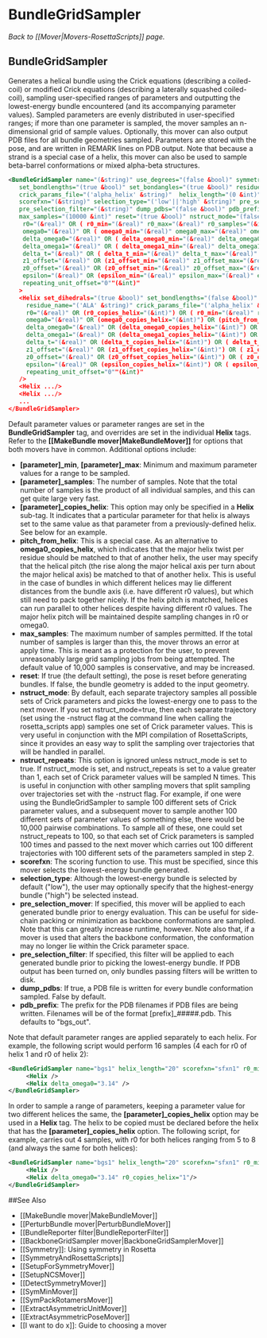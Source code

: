 # BundleGridSampler
*Back to [[Mover|Movers-RosettaScripts]] page.*
## BundleGridSampler

Generates a helical bundle using the Crick equations (describing a coiled-coil) or modified Crick equations (describing a laterally squashed coiled-coil), sampling user-specified ranges of parameters and outputting the lowest-energy bundle encountered (and its accompanying parameter values).  Sampled parameters are evenly distributed in user-specified ranges; if more than one parameter is sampled, the mover samples an n-dimensional grid of sample values.  Optionally, this mover can also output PDB files for all bundle geometries sampled.  Parameters are stored with the pose, and are written in REMARK lines on PDB output.  Note that because a strand is a special case of a helix, this mover can also be used to sample beta-barrel conformations or mixed alpha-beta structures.

```xml
<BundleGridSampler name="(&string)" use_degrees="(false &bool)" symmetry="(0 &int)" symmetry_copies="(0 &int)" set_dihedrals="(true &bool)"
   set_bondlengths="(true &bool)" set_bondangles="(true &bool)" residue_name="('ALA' &string)"
   crick_params_file="('alpha_helix' &string)"  helix_length="(0 &int)" invert="(false &bool)"
   scorefxn="(&string)" selection_type="('low'||'high' &string)" pre_selection_mover="(&string)"
   pre_selection_filter="(&string)" dump_pdbs="(false &bool)" pdb_prefix="('bgs_out' &string)"
   max_samples="(10000 &int)" reset="(true &bool)" nstruct_mode="(false &bool)" nstruct_repeats="(1 &int)"
    r0="(&real)" OR ( r0_min="(&real)" r0_max="(&real)" r0_samples="(&int)" )
    omega0="(&real)" OR ( omega0_min="(&real)" omega0_max="(&real)" omega0_samples="(&int)" )
    delta_omega0="(&real)" OR ( delta_omega0_min="(&real)" delta_omega0_max="(&real)" delta_omega0_samples="(&int)" )
    delta_omega1="(&real)" OR ( delta_omega1_min="(&real)" delta_omega1_max="(&real)" delta_omega1_samples="(&int)" )
    delta_t="(&real)" OR ( delta_t_min="(&real)" delta_t_max="(&real)" delta_t_samples="(&int)" )
    z1_offset="(&real)" OR (z1_offset_min="(&real)" z1_offset_max="(&real)" z1_offset_samples="(&int)")
    z0_offset="(&real)" OR (z0_offset_min="(&real)" z0_offset_max="(&real)" z0_offset_samples="(&int)")
    epsilon="(&real)" OR (epsilon_min="(&real)" epsilon_max="(&real)" epsilon_samples="(&int)")
    repeating_unit_offset="0""(&int)"
   >
   <Helix set_dihedrals="(true &bool)" set_bondlengths="(false &bool)" set_bondangles="(false &bool)" invert="(false &bool)"
     residue_name="('ALA' &string)" crick_params_file="('alpha_helix' &string)" helix_length="(0 &int)"
     r0="(&real)" OR (r0_copies_helix="(&int)") OR ( r0_min="(&real)" r0_max="(&real)" r0_samples="(&int)" )
     omega0="(&real)" OR (omega0_copies_helix="(&int)") OR (pitch_from_helix="(&int)") OR ( omega0_min="(&real)" omega0_max="(&real)" omega0_samples="(&int)" )
     delta_omega0="(&real)" OR (delta_omega0_copies_helix="(&int)") OR ( delta_omega0_min="(&real)" delta_omega0_max="(&real)" delta_omega0_samples="(&int)" )
     delta_omega1="(&real)" OR (delta_omega1_copies_helix="(&int)") OR ( delta_omega1_min="(&real)" delta_omega1_max="(&real)" delta_omega1_samples="(&int)" )
     delta_t="(&real)" OR (delta_t_copies_helix="(&int)") OR ( delta_t_min="(&real)" delta_t_max="(&real)" delta_t_samples="(&int)" )
     z1_offset="(&real)" OR (z1_offset_copies_helix="(&int)") OR ( z1_offset_min="(&real)" z1_offset_max="(&real)" z1_offset_samples="(&int)" )
     z0_offset="(&real)" OR (z0_offset_copies_helix="(&int)") OR ( z0_offset_min="(&real)" z0_offset_max="(&real)" z0_offset_samples="(&int)" )
     epsilon="(&real)" OR (epsilon_copies_helix="(&int)") OR ( epsilon_min="(&real)" epsilon_max="(&real)" epsilon_samples="(&int)" )
     repeating_unit_offset="0""(&int)"
   />
   <Helix .../>
   <Helix .../>
   ...
</BundleGridSampler>
```

Default parameter values or parameter ranges are set in the <b>BundleGridSampler</b> tag, and overrides are set in the individual <b>Helix</b> tags.  Refer to the **[[MakeBundle mover|MakeBundleMover]]** for options that both movers have in common.  Additional options include:
- <b>[parameter]\_min</b>, <b>[parameter]_max</b>: Minimum and maximum parameter values for a range to be sampled.
- <b>[parameter]\_samples</b>: The number of samples.  Note that the total number of samples is the product of all individual samples, and this can get quite large very fast.
- <b>[parameter]\_copies\_helix</b>: This option may only be specified in a <b>Helix</b> sub-tag.  It indicates that a particular parameter for that helix is always set to the same value as that parameter from a previously-defined helix.  See below for an example.
- <b>pitch_from_helix</b>: This is a special case.  As an alternative to <b>omega0_copies_helix</b>, which indicates that the major helix twist per residue should be matched to that of another helix, the user may specify that the helical pitch (the rise along the major helical axis per turn about the major helical axis) be matched to that of another helix.  This is useful in the case of bundles in which different helices may lie different distances from the bundle axis (i.e. have different r0 values), but which still need to pack together nicely.  If the helix pitch is matched, helices can run parallel to other helices despite having different r0 values.  The major helix pitch will be maintained despite sampling changes in r0 or omega0.
- <b>max\_samples</b>: The maximum number of samples permitted.  If the total number of samples is larger than this, the mover throws an error at apply time.  This is meant as a protection for the user, to prevent unreasonably large grid sampling jobs from being attempted.  The default value of 10,000 samples is conservative, and may be increased.
- <b>reset</b>: If true (the default setting), the pose is reset before generating bundles.  If false, the bundle geometry is added to the input geometry.
- <b>nstruct_mode</b>: By default, each separate trajectory samples all possible sets of Crick parameters and picks the lowest-energy one to pass to the next mover.  If you set nstruct_mode=true, then each separate trajectory (set using the -nstruct flag at the command line when calling the rosetta_scripts app) samples one set of Crick parameter values.  This is very useful in conjunction with the MPI compilation of RosettaScripts, since it provides an easy way to split the sampling over trajectories that will be handled in parallel.
- <b>nstruct_repeats</b>:  This option is ignored unless nstruct_mode is set to true. If nstruct_mode is set, and nstruct_repeats is set to a value greater than 1, each set of Crick parameter values will be sampled N times.  This is useful in conjunction with other sampling movers that split sampling over trajectories set with the -nstruct flag.  For example, if one were using the BundleGridSampler to sample 100 different sets of Crick parameter values, and a subsequent mover to sample another 100 different sets of parameter values of something else, there would be 10,000 pairwise combinations.  To sample all of these, one could set nstruct_repeats to 100, so that each set of Crick parameters is sampled 100 times and passed to the next mover which carries out 100 different trajectories with 100 different sets of the parameters sampled in step 2.
- <b>scorefxn</b>: The scoring function to use.  This must be specified, since this mover selects the lowest-energy bundle generated.
- <b>selection\_type</b>:  Although the lowest-energy bundle is selected by default ("low"), the user may optionally specify that the highest-energy bundle ("high") be selected instead.
- <b>pre\_selection\_mover</b>:  If specified, this mover will be applied to each generated bundle prior to energy evaluation.  This can be useful for side-chain packing or minimization as backbone conformations are sampled.  Note that this can greatly increase runtime, however.  Note also that, if a mover is used that alters the backbone conformation, the conformation may no longer lie within the Crick parameter space.
- <b>pre\_selection\_filter</b>:  If specified, this filter will be applied to each generated bundle prior to picking the lowest-energy bundle.  If PDB output has been turned on, only bundles passing filters will be written to disk.
- <b>dump\_pdbs</b>: If true, a PDB file is written for every bundle conformation sampled.  False by default.
- <b>pdb\_prefix</b>: The prefix for the PDB filenames if PDB files are being written.  Filenames will be of the format [prefix]\_#####.pdb.  This defaults to "bgs_out".

Note that default parameter ranges are applied separately to each helix.  For example, the following script would perform 16 samples (4 each for r0 of helix 1 and r0 of helix 2):

```xml
<BundleGridSampler name="bgs1" helix_length="20" scorefxn="sfxn1" r0_min="5.0" r0_max="8.0" r0_samples="4" omega0="0.05" delta_omega0="0" delta_omega1="0" delta_t="0">
     <Helix />
     <Helix delta_omega0="3.14" />
</BundleGridSampler>
```

In order to sample a range of parameters, keeping a parameter value for two different helices the same, the <b>[parameter]\_copies\_helix</b> option may be used in a <b>Helix</b> tag.  The helix to be copied must be declared before the helix that has the <b>[parameter]\_copies\_helix</b> option.  The following script, for example, carries out 4 samples, with r0 for both helices ranging from 5 to 8 (and always the same for both helices):

```xml
<BundleGridSampler name="bgs1" helix_length="20" scorefxn="sfxn1" r0_min="5.0" r0_max="8.0" r0_samples="4" omega0="0.05" delta_omega0="0" delta_omega1="0" delta_t="0">
     <Helix />
     <Helix delta_omega0="3.14" r0_copies_helix="1"/>
</BundleGridSampler>
```

##See Also

* [[MakeBundle mover|MakeBundleMover]]
* [[PerturbBundle mover|PerturbBundleMover]]
* [[BundleReporter filter|BundleReporterFilter]]
* [[BackboneGridSampler mover|BackboneGridSamplerMover]]
* [[Symmetry]]: Using symmetry in Rosetta
* [[SymmetryAndRosettaScripts]]
* [[SetupForSymmetryMover]]
* [[SetupNCSMover]]
* [[DetectSymmetryMover]]
* [[SymMinMover]]
* [[SymPackRotamersMover]]
* [[ExtractAsymmetricUnitMover]]
* [[ExtractAsymmetricPoseMover]]
* [[I want to do x]]: Guide to choosing a mover
